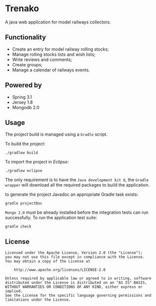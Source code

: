 Trenako
======

A java web application for model railways collectors.

Functionality
-----------

* Create an entry for model railway rolling stocks;
* Manage rolling stocks lists and wish lists;
* Write reviews and comments;
* Create groups;
* Manage a calendar of railways events.

Powered by
----------

* Spring 3.1
* Jersey 1.8
* Mongodb 2.0

Usage
-----

The project build is managed using a `Gradle` script. 

To build the project:

    ./gradlew build

To import the project in _Eclipse_:

    ./gradlew eclipse
    
The only requirement is to have the `Java development kit 6`, the `Gradle wrapper` will download 
all the required packages to build the application.

to generate the project Javadoc an appropriate Gradle task exists:

    gradle projectDoc

`Mongo 2.0` must be already installed before the integration tests can run successfully.
To run the application test suite:

    gradle check

License
------

    Licensed under the Apache License, Version 2.0 (the "License");
    you may not use this file except in compliance with the License.
    You may obtain a copy of the License at
    
        http://www.apache.org/licenses/LICENSE-2.0
    
    Unless required by applicable law or agreed to in writing, software
    distributed under the License is distributed on an "AS IS" BASIS,
    WITHOUT WARRANTIES OR CONDITIONS OF ANY KIND, either express or implied.
    See the License for the specific language governing permissions and
    limitations under the License.

